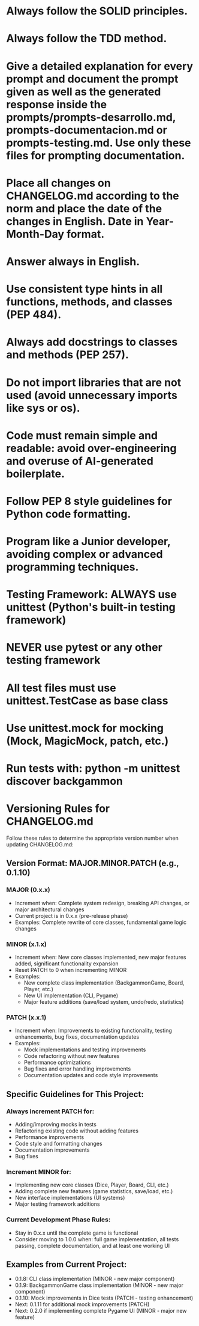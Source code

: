 # Always follow the SOLID principles.
# Always follow the TDD method.
# Give a detailed explanation for every prompt and document the prompt given as well as the generated response inside the prompts/prompts-desarrollo.md, prompts-documentacion.md or prompts-testing.md. Use only these files for prompting documentation.
# Place all changes on CHANGELOG.md according to the norm and place the date of the changes in English. Date in Year-Month-Day format.
# Answer always in English.

# Use consistent type hints in all functions, methods, and classes (PEP 484).
# Always add docstrings to classes and methods (PEP 257).
# Do not import libraries that are not used (avoid unnecessary imports like sys or os).
# Code must remain simple and readable: avoid over-engineering and overuse of AI-generated boilerplate.
# Follow PEP 8 style guidelines for Python code formatting.
# Program like a Junior developer, avoiding complex or advanced programming techniques.

# Testing Framework: ALWAYS use unittest (Python's built-in testing framework)
# NEVER use pytest or any other testing framework
# All test files must use unittest.TestCase as base class
# Use unittest.mock for mocking (Mock, MagicMock, patch, etc.)
# Run tests with: python -m unittest discover backgammon

# Versioning Rules for CHANGELOG.md

Follow these rules to determine the appropriate version number when updating CHANGELOG.md:

## Version Format: MAJOR.MINOR.PATCH (e.g., 0.1.10)

### MAJOR (0.x.x)
- Increment when: Complete system redesign, breaking API changes, or major architectural changes
- Current project is in 0.x.x (pre-release phase)
- Examples: Complete rewrite of core classes, fundamental game logic changes

### MINOR (x.1.x) 
- Increment when: New core classes implemented, new major features added, significant functionality expansion
- Reset PATCH to 0 when incrementing MINOR
- Examples: 
  - New complete class implementation (BackgammonGame, Board, Player, etc.)
  - New UI implementation (CLI, Pygame)
  - Major feature additions (save/load system, undo/redo, statistics)

### PATCH (x.x.1)
- Increment when: Improvements to existing functionality, testing enhancements, bug fixes, documentation updates
- Examples:
  - Mock implementations and testing improvements
  - Code refactoring without new features
  - Performance optimizations
  - Bug fixes and error handling improvements
  - Documentation updates and code style improvements

## Specific Guidelines for This Project:

### Always increment PATCH for:
- Adding/improving mocks in tests
- Refactoring existing code without adding features
- Performance improvements
- Code style and formatting changes
- Documentation improvements
- Bug fixes

### Increment MINOR for:
- Implementing new core classes (Dice, Player, Board, CLI, etc.)
- Adding complete new features (game statistics, save/load, etc.)
- New interface implementations (UI systems)
- Major testing framework additions

### Current Development Phase Rules:
- Stay in 0.x.x until the complete game is functional
- Consider moving to 1.0.0 when: full game implementation, all tests passing, complete documentation, and at least one working UI

## Examples from Current Project:
- 0.1.8: CLI class implementation (MINOR - new major component)
- 0.1.9: BackgammonGame class implementation (MINOR - new major component)  
- 0.1.10: Mock improvements in Dice tests (PATCH - testing enhancement)
- Next: 0.1.11 for additional mock improvements (PATCH)
- Next: 0.2.0 if implementing complete Pygame UI (MINOR - major new feature)